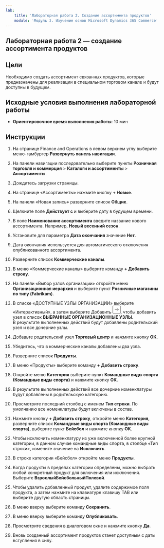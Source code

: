 ```yaml
---
lab:
    title: 'Лабораторная работа 2. Создание ассортимента продуктов'
    module: 'Модуль 3. Изучение основ Microsoft Dynamics 365 Commerce'
---
```


## Лабораторная работа 2 — создание ассортимента продуктов

## Цели

Необходимо создать ассортимент связанных продуктов, которые предназначены для реализации в специальном торговом канале и будут доступны в будущем.

## Исходные условия выполнения лабораторной работы

   - **Ориентировочное время выполнения работы**: 10 мин

## Инструкции

1. На странице Finance and Operations в левом верхнем углу выберите меню-гамбургер **Развернуть панель навигации**.

1. На панели навигации последовательно выберите пункты **Розничная торговля и коммерция** > **Каталоги и ассортименты** > **Ассортименты**.

1. Дождитесь загрузки страницы.

1. На странице «Ассортименты» нажмите кнопку **+ Новые**.

1. На панели «Новая запись» разверните список **Общие**.

1. Щелкните поле **Действует с** и выберите дату в будущем времени.

1. В поле **Наименование ассортимента** введите название нового ассортимента. Например, **Новый весенний сезон**.

1. Установите для параметра **Дата окончания** значение **Нет**.

1. Дата окончания используется для автоматического отключения опубликованного ассортимента.

1. Разверните список **Коммерческие каналы**.

1. В меню «Коммерческие каналы» выберите команду **+ Добавить строку**.

1. На панели «Выбор узлов организации» откройте меню **Организационная иерархия** и выберите пункт **Розничные магазины по типу (Fabrikam)**.

1. В списке «ДОСТУПНЫЕ УЗЛЫ ОРГАНИЗАЦИИ» выберите «Интерактивный», а затем выберите Добавить ![стрелка вправо](./media/d365-fo-add-org-node-icon.png), чтобы добавить узел в список **ВЫБРАННЫЕ ОРГАНИЗАЦИОННЫЕ УЗЛЫ**.  
  В результате выполненных действий будут добавлены родительский узел и все дочерние узлы.

1. Добавьте родительский узел **Торговый центр** и нажмите кнопку **OK**.

1. Убедитесь, что в коммерческие каналы добавлены два узла.

1. Разверните список **Продукты**.

1. В меню «Продукты» выберите команду **+ Добавить строку**.

1. Откройте меню **Категория** выберите пункт **Командные виды спорта (Командные виды спорта)** и нажмите кнопку **OK**.

1. В результате выполненных действий все дочерние номенклатуры будут добавлены в родительскую категорию.

1. Просмотрите последний столбец с именем **Тип строки**. По умолчанию все номенклатуры будут включены в состав.

1. Нажмите кнопку **+ Добавить строку**, откройте меню **Категория**, разверните список **Командные виды спорта (Командные виды спорта)**, выберите пункт **Бейсбол** и нажмите кнопку **OK**.

1. Чтобы исключить номенклатуру из уже включенной более крупной категории, в данном случае командные виды спорта, в столбце «Тип строки», измените значение на **Исключить**.

1. В строке категории «Бейсбол» откройте меню **Продукты**.

1. Когда продукты в пределах категории определены, можно выбрать любой конкретный продукт для включения или исключения. Выберите **ВзрослыйБейсбольныйПолевой**.

1. Чтобы удалить добавленный продукт, удалите содержимое поля продукта, а затем нажмите на клавиатуре клавишу TAB или выберите другую область страницы.

1. В меню вверху выберите команду **Сохранить**.

1. В меню вверху выберите команду **Опубликовать**.

1. Просмотрите сведения в диалоговом окне и нажмите кнопку **Да**.

1. Вновь созданный ассортимент продуктов станет доступным с даты вступления в силу.
